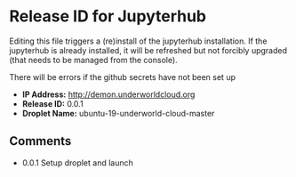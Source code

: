 # Release ID for Jupyterhub

Editing this file triggers a (re)install of the jupyterhub installation. If the jupyterhub is already installed, it will be refreshed but not forcibly upgraded (that needs to be managed from the console). 

There will be errors if the github secrets have not been set up 

 - **IP Address:** http://demon.underworldcloud.org
 - **Release ID:** 0.0.1
 - **Droplet Name:** ubuntu-19-underworld-cloud-master
 
 ## Comments
   
  - 0.0.1 Setup droplet and launch
  
